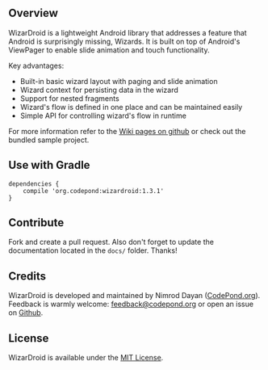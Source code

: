 Overview
--------

WizarDroid is a lightweight Android library that addresses a feature that Android is surprisingly missing, Wizards. It is built on top of Android's ViewPager to enable slide animation and touch functionality.

Key advantages:

* Built-in basic wizard layout with paging and slide animation
* Wizard context for persisting data in the wizard
* Support for nested fragments
* Wizard's flow is defined in one place and can be maintained easily
* Simple API for controlling wizard's flow in runtime 

For more information refer to the [Wiki pages on github](https://github.com/Nimrodda/WizarDroid/wiki) or check out the bundled sample project.

Use with Gradle
---------------

    dependencies {
        compile 'org.codepond:wizardroid:1.3.1'
    }

Contribute
----------

Fork and create a pull request. Also don't forget to update the documentation located in the `docs/` folder.
Thanks!

Credits
-------

WizarDroid is developed and maintained by Nimrod Dayan ([CodePond.org](http://www.codepond.org)).
Feedback is warmly welcome: feedback@codepond.org or open an issue on [Github](https://github.com/Nimrodda/WizarDroid/issues).

License
-------

WizarDroid is available under the [MIT License](https://github.com/Nimrodda/WizarDroid/blob/master/license).
    


